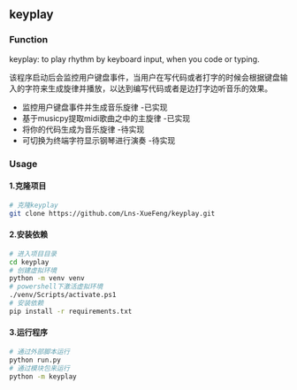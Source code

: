 ## keyplay
### Function
keyplay: to play rhythm by keyboard input, when you code or typing.

该程序启动后会监控用户键盘事件，当用户在写代码或者打字的时候会根据键盘输入的字符来生成旋律并播放，以达到编写代码或者是边打字边听音乐的效果。

- 监控用户键盘事件并生成音乐旋律 -已实现
- 基于musicpy提取midi歌曲之中的主旋律 -已实现
- 将你的代码生成为音乐旋律 -待实现
- 可切换为终端字符显示钢琴进行演奏 -待实现 

### Usage
#### 1.克隆项目
```bash
# 克隆keyplay
git clone https://github.com/Lns-XueFeng/keyplay.git
```

#### 2.安装依赖
```bash
# 进入项目目录
cd keyplay
# 创建虚拟环境
python -m venv venv
# powershell下激活虚拟环境
./venv/Scripts/activate.ps1
# 安装依赖
pip install -r requirements.txt
```

#### 3.运行程序
```bash
# 通过外部脚本运行
python run.py
# 通过模块包来运行
python -m keyplay
```
